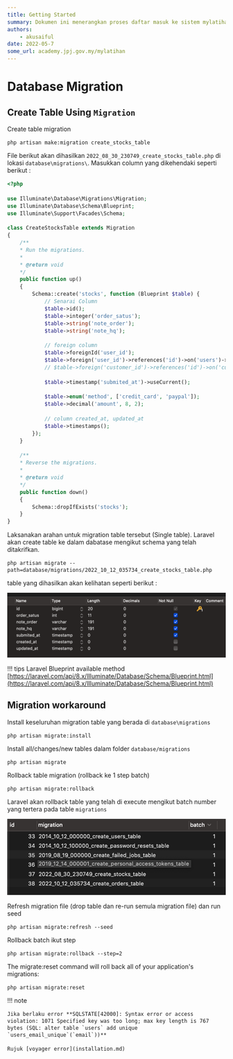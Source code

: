```yaml
---
title: Getting Started
summary: Dokumen ini menerangkan proses daftar masuk ke sistem mylatihan
authors:
    - akusaiful    
date: 2022-05-7
some_url: academy.jpj.gov.my/mylatihan
---
```


# Database Migration


## Create Table Using `Migration`

Create table migration

    php artisan make:migration create_stocks_table  


File berikut akan dihasilkan `2022_08_30_230749_create_stocks_table.php` di lokasi `database\migrations\`. Masukkan column yang dikehendaki seperti berikut : 

```php
<?php

use Illuminate\Database\Migrations\Migration;
use Illuminate\Database\Schema\Blueprint;
use Illuminate\Support\Facades\Schema;

class CreateStocksTable extends Migration
{
    /**
    * Run the migrations.
    *
    * @return void
    */
    public function up()
    {
        Schema::create('stocks', function (Blueprint $table) {
            // Senarai Column
            $table->id();
            $table->integer('order_satus');
            $table->string('note_order');
            $table->string('note_hq');
            
            // foreign column
            $table->foreignId('user_id');
            $table->foreign('user_id')->references('id')->on('users')->onDelete('cascade');
            // $table->foreign('customer_id')->references('id')->on('customers');

            $table->timestamp('submited_at')->useCurrent();

            $table->enum('method', ['credit_card', 'paypal']);
            $table->decimal('amount', 8, 2);

            // column created_at, updated_at
            $table->timestamps();
        });
    }

    /**
    * Reverse the migrations.
    *
    * @return void
    */
    public function down()
    {
        Schema::dropIfExists('stocks');
    }
}
```

Laksanakan arahan untuk migration table tersebut (Single table). Laravel akan create table ke dalam dabatase mengikut schema yang telah ditakrifkan. 

    php artisan migrate --path=database/migrations/2022_10_12_035734_create_stocks_table.php

table yang dihasilkan akan kelihatan seperti berikut :

![Laravel](img/table.png)

!!! tips
    Laravel Blueprint available method [https://laravel.com/api/8.x/Illuminate/Database/Schema/Blueprint.html](https://laravel.com/api/8.x/Illuminate/Database/Schema/Blueprint.html)

## Migration workaround

Install keseluruhan migration table yang berada di `database\migrations`

    php artisan migrate:install 

Install all/changes/new tables dalam folder `database/migrations`

    php artisan migrate

Rollback table migration (rollback ke 1 step batch)

    php artisan migrate:rollback

Laravel akan rollback table yang telah di execute mengikut batch number yang tertera pada table `migrations`
 
![Laravel](img/migration_batch.png) 

Refresh migration file (drop table dan re-run semula migration file) dan run seed

    php artisan migrate:refresh --seed

Rollback batch ikut step

    php artisan migrate:rollback --step=2

The migrate:reset command will roll back all of your application's migrations:

    php artisan migrate:reset


!!! note 

    Jika berlaku error **SQLSTATE[42000]: Syntax error or access violation: 1071 Specified key was too long; max key length is 767 bytes (SQL: alter table `users` add unique `users_email_unique`(`email`))**

    Rujuk [voyager error](installation.md)  
